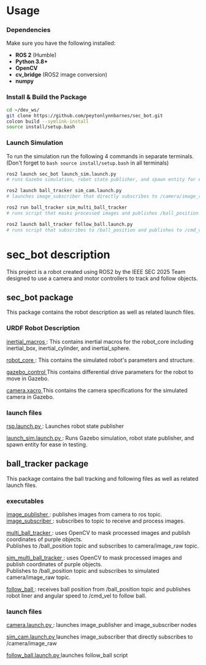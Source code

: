 # Usage 
### **Dependencies**
Make sure you have the following installed:
- **ROS 2** (Humble)
- **Python 3.8+**
- **OpenCV** 
- **cv_bridge** (ROS2 image conversion)
- **numpy**
### **Install & Build the Package**
```bash
cd ~/dev_ws/
git clone https://github.com/peytonlynnbarnes/sec_bot.git
colcon build --symlink-install
source install/setup.bash
```
### Launch Simulation
To run the simulation run the following 4 commands in separate terminals. (Don't forget to ```bash source install/setup.bash``` in all terminals)
```bash
ros2 launch sec_bot launch_sim.launch.py
# runs Gazebo simulation, robot state publisher, and spawn entity for ease in testing.
```
``` bash
ros2 launch ball_tracker sim_cam.launch.py
# launches image_subscriber that directly subscribes to /camera/image_raw  
```
```bash
ros2 run ball_tracker sim_multi_ball_tracker
# runs script that masks processed images and publishes /ball_position topic
```
``` bash
ros2 launch ball_tracker follow_ball.launch.py
# runs script that subscribes to /ball_position and publishes to /cmd_vel to follow ball
```

# sec_bot description  

This project is a robot created using ROS2 by the IEEE SEC 2025 Team designed to use a camera and motor controllers to track and follow objects.


## sec_bot package

This package contains the robot description as well as related launch files.
### URDF Robot Description  
  
<ins> inertial_macros </ins>: This contains inertial macros for the robot_core including inertial_box, inertial_cylinder, and inertial_sphere.  
  
<ins> robot_core </ins>: This contains the simulated robot's parameters and structure.  
  
<ins> gazebo_control </ins>  This contains differential drive parameters for the robot to move in Gazebo. 
  
<ins> camera.xacro </ins>  This contains the camera specifications for the simulated camera in Gazebo. 

### launch files 
   
<ins> rsp.launch.py </ins>: Launches robot state publisher 
  
<ins> launch_sim.launch.py  </ins>: Runs Gazebo simulation, robot state publisher, and spawn entity for ease in testing.

## ball_tracker package  
This package contains the ball tracking and following files as well as related launch files.  

### executables
<ins> image_publisher </ins>: publishes images from camera to ros topic.
<ins> image_subscriber </ins>: subscribes to topic to receive and process images.
  
<ins> multi_ball_tracker </ins>: uses OpenCV to mask processed images and publish coordinates of purple objects.  
Publishes to /ball_position topic and subscribes to camera/image_raw topic.  
  
<ins> sim_multi_ball_tracker </ins>: uses OpenCV to mask processed images and publish coordinates of purple objects.  
Publishes to /ball_position topic and subscribes to simulated camera/image_raw topic.  
  
<ins> follow_ball </ins>: receives ball position from /ball_position topic and publishes robot liner and angular speed to /cmd_vel to follow ball.   

### launch files
  
<ins> camera.launch.py </ins>: launches image_publisher and image_subscriber nodes
  
<ins> sim_cam.launch.py </ins> launches image_subscriber that directly subscribes to /camera/image_raw  
  
<ins> follow_ball.launch.py </ins> launches follow_ball script  

